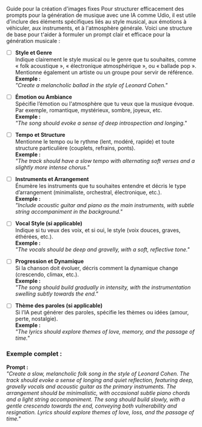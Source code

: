 <style>.md-header{display:none;}</style>

Guide pour la création d'images fixes
Pour structurer efficacement des prompts pour la génération de musique avec une IA comme Udio, il est utile d'inclure des éléments spécifiques liés au style musical, aux émotions à véhiculer, aux instruments, et à l'atmosphère générale. Voici une structure de base pour t'aider à formuler un prompt clair et efficace pour la génération musicale :

- [ ] **Style et Genre**  
   Indique clairement le style musical ou le genre que tu souhaites, comme « folk acoustique », « électronique atmosphérique », ou « ballade pop ». Mentionne également un artiste ou un groupe pour servir de référence.  
   **Exemple :**  
   _"Create a melancholic ballad in the style of Leonard Cohen."_

- [ ] **Émotion ou Ambiance**  
   Spécifie l’émotion ou l'atmosphère que tu veux que la musique évoque. Par exemple, romantique, mystérieux, sombre, joyeux, etc.  
   **Exemple :**  
   _"The song should evoke a sense of deep introspection and longing."_

- [ ] **Tempo et Structure**  
   Mentionne le tempo ou le rythme (lent, modéré, rapide) et toute structure particulière (couplets, refrains, ponts).  
   **Exemple :**  
   _"The track should have a slow tempo with alternating soft verses and a slightly more intense chorus."_

- [ ] **Instruments et Arrangement**  
   Énumère les instruments que tu souhaites entendre et décris le type d’arrangement (minimaliste, orchestral, électronique, etc.).  
   **Exemple :**  
   _"Include acoustic guitar and piano as the main instruments, with subtle string accompaniment in the background."_

- [ ] **Vocal Style (si applicable)**  
   Indique si tu veux des voix, et si oui, le style (voix douces, graves, éthérées, etc.).  
   **Exemple :**  
   _"The vocals should be deep and gravelly, with a soft, reflective tone."_

- [ ] **Progression et Dynamique**  
   Si la chanson doit évoluer, décris comment la dynamique change (crescendo, climax, etc.).  
   **Exemple :**  
   _"The song should build gradually in intensity, with the instrumentation swelling subtly towards the end."_

- [ ] **Thème des paroles (si applicable)**  
   Si l’IA peut générer des paroles, spécifie les thèmes ou idées (amour, perte, nostalgie).  
   **Exemple :**  
   _"The lyrics should explore themes of love, memory, and the passage of time."_

### Exemple complet :
**Prompt :**  
_"Create a slow, melancholic folk song in the style of Leonard Cohen. The track should evoke a sense of longing and quiet reflection, featuring deep, gravelly vocals and acoustic guitar as the primary instruments. The arrangement should be minimalistic, with occasional subtle piano chords and a light string accompaniment. The song should build slowly, with a gentle crescendo towards the end, conveying both vulnerability and resignation. Lyrics should explore themes of love, loss, and the passage of time."_

